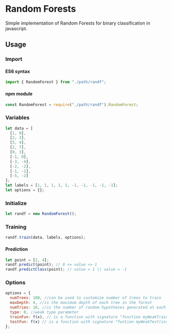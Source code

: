# Random Forests

Simple implementation of Random Forests for binary classification in javascript.

## Usage

### Import

#### ES6 syntax

```javascript
import { RandomForest } from "./path/randf";
```

#### npm module

```javascript
const RandomForest = require("./path/randf").RandomForest;
```

### Variables

```javascript
let data = [
  [1, 0],
  [2, 3],
  [5, 4],
  [2, 7],
  [0, 3],
  [-1, 0],
  [-3, -4],
  [-2, -2],
  [-1, -1],
  [-5, -2]
];
let labels = [1, 1, 1, 1, 1, -1, -1, -1, -1, -1];
let options = {};
```

### Initialize

```javascript
let randf = new RandomForest();
```

### Training

```javascript
randf.train(data, labels, options);
```

#### Prediction

```javascript
let point = [2, 4];
randf.predict(point); // 0 <= value <= 1
randf.predictClass(point); // value = 1 || value = -1
```

### Options

```javascript
options = {
  numTrees: 100, //can be used to customize number of trees to train
  maxDepth: 4, //is the maximum depth of each tree in the forest
  numTries: 10, //is the number of random hypotheses generated at each node during training
  type: 0, //weak type parameter
  trainFun: f(x), // is a function with signature "function myWeakTrain(data, labels, ix, options)". Here, ix is a list of indeces into data of the instances that should be payed attention to. Everything not in the list should be ignored. This is done for efficiency. The function should return a model where you store variables. (i.e. model = {}; model.myvar = 5;) This will be passed to testFun.
  testFun: f(x) // is a function with signature "funtion myWeakTest(inst, model)" where inst is 1D array specifying an example, and model will be the same model that you return in options.trainFun.
};
```
